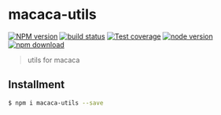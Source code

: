 # macaca-utils

[![NPM version][npm-image]][npm-url]
[![build status][travis-image]][travis-url]
[![Test coverage][coveralls-image]][coveralls-url]
[![node version][node-image]][node-url]
[![npm download][download-image]][download-url]

[npm-image]: https://img.shields.io/npm/v/macaca-utils.svg?style=flat-square
[npm-url]: https://npmjs.org/package/macaca-utils
[travis-image]: https://img.shields.io/travis/macacajs/macaca-utils.svg?style=flat-square
[travis-url]: https://travis-ci.org/macacajs/macaca-utils
[coveralls-image]: https://img.shields.io/coveralls/macacajs/macaca-utils.svg?style=flat-square
[coveralls-url]: https://coveralls.io/r/macacajs/macaca-utils?branch=master
[node-image]: https://img.shields.io/badge/node.js-%3E=_7-green.svg?style=flat-square
[node-url]: http://nodejs.org/download/
[download-image]: https://img.shields.io/npm/dm/macaca-utils.svg?style=flat-square
[download-url]: https://npmjs.org/package/macaca-utils

> utils for macaca

## Installment

```bash
$ npm i macaca-utils --save
```
